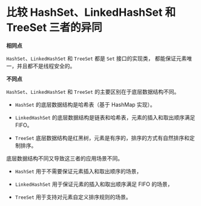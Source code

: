 # 比较 HashSet、LinkedHashSet 和 TreeSet 三者的异同

**相同点**

`HashSet`、`LinkedHashSet` 和 `TreeSet` 都是 `Set` 接口的实现类，
都能保证元素唯一，并且都不是线程安全的。

**不同点**

`HashSet`、`LinkedHashSet` 和 `TreeSet` 的主要区别在于底层数据结构不同。

- `HashSet` 的底层数据结构是哈希表（基于 HashMap 实现）。

- `LinkedHashSet` 的底层数据结构是链表和哈希表，元素的插入和取出顺序满足 FIFO。

- `TreeSet` 底层数据结构是红黑树，元素是有序的，排序的方式有自然排序和定制排序。

底层数据结构不同又导致这三者的应用场景不同。

- `HashSet` 用于不需要保证元素插入和取出顺序的场景，

- `LinkedHashSet` 用于保证元素的插入和取出顺序满足 FIFO 的场景，

- `TreeSet` 用于支持对元素自定义排序规则的场景。
